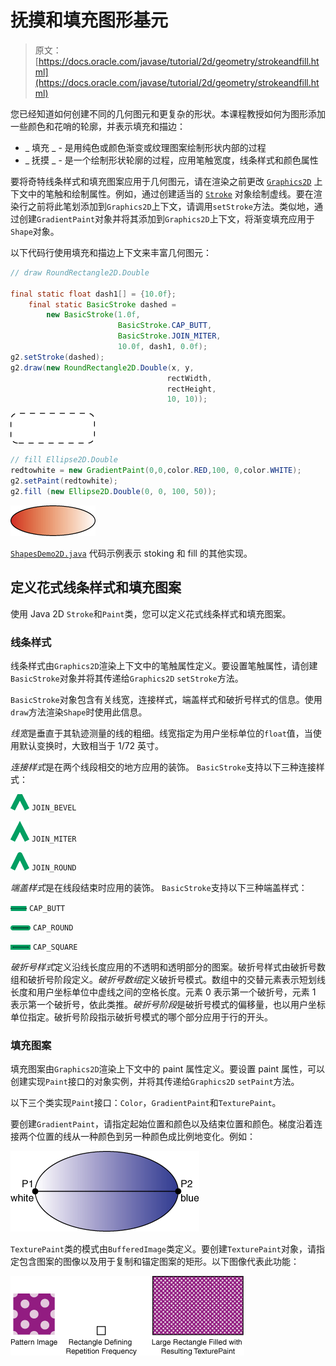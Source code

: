 # 抚摸和填充图形基元

> 原文： [https://docs.oracle.com/javase/tutorial/2d/geometry/strokeandfill.html](https://docs.oracle.com/javase/tutorial/2d/geometry/strokeandfill.html)

您已经知道如何创建不同的几何图元和更复杂的形状。本课程教授如何为图形添加一些颜色和花哨的轮廓，并表示填充和描边：

*   _ 填充 _ - 是用纯色或颜色渐变或纹理图案绘制形状内部的过程
*   _ 抚摸 _ - 是一个绘制形状轮廓的过程，应用笔触宽度，线条样式和颜色属性

要将奇特线条样式和填充图案应用于几何图元，请在渲染之前更改 [`Graphics2D`](https://docs.oracle.com/javase/8/docs/api/java/awt/Graphics2D.html) 上下文中的笔触和绘制属性。例如，通过创建适当的 [`Stroke`](https://docs.oracle.com/javase/8/docs/api/java/awt/Stroke.html) 对象绘制虚线。要在渲染行之前将此笔划添加到`Graphics2D`上下文，请调用`setStroke`方法。类似地，通过创建`GradientPaint`对象并将其添加到`Graphics2D`上下文，将渐变填充应用于`Shape`对象。

以下代码行使用填充和描边上下文来丰富几何图元：

```java
// draw RoundRectangle2D.Double

final static float dash1[] = {10.0f};
    final static BasicStroke dashed =
        new BasicStroke(1.0f,
                        BasicStroke.CAP_BUTT,
                        BasicStroke.JOIN_MITER,
                        10.0f, dash1, 0.0f);
g2.setStroke(dashed);
g2.draw(new RoundRectangle2D.Double(x, y,
                                   rectWidth,
                                   rectHeight,
                                   10, 10));

```

![Dashed rounded rectangle](img/4ad6995d4cd9a952f1607f9eead72907.jpg)

```java
// fill Ellipse2D.Double
redtowhite = new GradientPaint(0,0,color.RED,100, 0,color.WHITE);
g2.setPaint(redtowhite);
g2.fill (new Ellipse2D.Double(0, 0, 100, 50));

```

![Polygon filled with gradient color](img/48798a19dd87ecb122bfdf7e494e65d1.jpg)

[`ShapesDemo2D.java`](examples/ShapesDemo2D.java) 代码示例表示 stoking 和 fill 的其他实现。

## 定义花式线条样式和填充图案

使用 Java 2D `Stroke`和`Paint`类，您可以定义花式线条样式和填充图案。

### 线条样式

线条样式由`Graphics2D`渲染上下文中的笔触属性定义。要设置笔触属性，请创建`BasicStroke`对象并将其传递给`Graphics2D` `setStroke`方法。

`BasicStroke`对象包含有关线宽，连接样式，端盖样式和破折号样式的信息。使用`draw`方法渲染`Shape`时使用此信息。

*线宽*是垂直于其轨迹测量的线的粗细。线宽指定为用户坐标单位的`float`值，当使用默认变换时，大致相当于 1/72 英寸。

*连接样式*是在两个线段相交的地方应用的装饰。 `BasicStroke`支持以下三种连接样式：

![Join bevel stroke style](img/00820c62bd27f5624c9cae9551ac10e8.jpg) `JOIN_BEVEL`

![Join miter stroke style](img/7088cb288a873ab5a0aa575fc13f9f47.jpg) `JOIN_MITER`

![Join round stroke style](img/2b3970c32cd6fc4a898699e974832927.jpg) `JOIN_ROUND`

*端盖样式*是在线段结束时应用的装饰。 `BasicStroke`支持以下三种端盖样式：

![Butt end-cap style](img/eee5947182e6d5b02b6f449fcd61ae01.jpg) `CAP_BUTT`

![Round end-cap style](img/88c0e509cfe1c912bfd1bb6380e5df06.jpg) `CAP_ROUND`

![Square end-cap style](img/6277f8f7f82c72f4eb2e5e2ae4eca22b.jpg) `CAP_SQUARE`

*破折号样式*定义沿线长度应用的不透明和透明部分的图案。破折号样式由破折号数组和破折号阶段定义。*破折号数组*定义破折号模式。数组中的交替元素表示短划线长度和用户坐标单位中虚线之间的空格长度。元素 0 表示第一个破折号，元素 1 表示第一个破折号，依此类推。*破折号阶段*是破折号模式的偏移量，也以用户坐标单位指定。破折号阶段指示破折号模式的哪个部分应用于行的开头。

### 填充图案

填充图案由`Graphics2D`渲染上下文中的 paint 属性定义。要设置 paint 属性，可以创建实现`Paint`接口的对象实例，并将其传递给`Graphics2D` `setPaint`方法。

以下三个类实现`Paint`接口：`Color`，`GradientPaint`和`TexturePaint`。

要创建`GradientPaint`，请指定起始位置和颜色以及结束位置和颜色。梯度沿着连接两个位置的线从一种颜色到另一种颜色成比例地变化。例如：

![Gradient filling](img/156e27ca8b2f2d9ed9730e41e548101c.jpg)

`TexturePaint`类的模式由`BufferedImage`类定义。要创建`TexturePaint`对象，请指定包含图案的图像以及用于复制和锚定图案的矩形。以下图像代表此功能：

![Using a texture to fill a rectangle](img/ff586462372ec8b435991f61edf9b928.jpg)